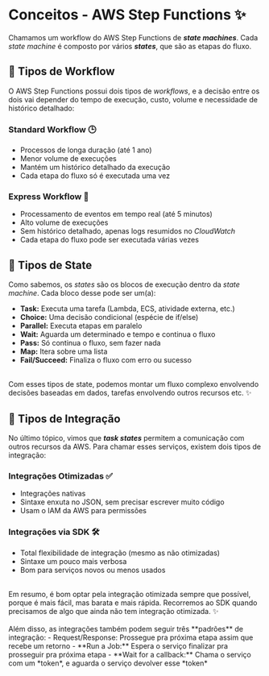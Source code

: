# Conceitos - AWS Step Functions ✨
Chamamos um workflow do AWS Step Functions de ***state machines***. Cada *state machine* é composto por vários ***states***, que são as etapas do fluxo.


## 🔀 Tipos de Workflow
O AWS Step Functions possui dois tipos de *workflows*, e a decisão entre os dois vai depender do tempo de execução, custo, volume e necessidade de histórico detalhado:
### Standard Workflow 🕒
- Processos de longa duração (até 1 ano)
- Menor volume de execuções
- Mantém um histórico detalhado da execução
- Cada etapa do fluxo só é executada uma vez
### Express Workflow 💨
- Processamento de eventos em tempo real (até 5 minutos)
- Alto volume de execuções
- Sem histórico detalhado, apenas logs resumidos no *CloudWatch*
- Cada etapa do fluxo pode ser executada várias vezes

## 📝 Tipos de State
Como sabemos, os *states* são os blocos de execução dentro da *state machine*. Cada bloco desse pode ser um(a):
- **Task:** Executa uma tarefa (Lambda, ECS, atividade externa, etc.)
- **Choice:** Uma decisão condicional (espécie de if/else)
- **Parallel:** Executa etapas em paralelo
- **Wait:** Aguarda um determinado e tempo e continua o fluxo
- **Pass:** Só continua o fluxo, sem fazer nada
- **Map:** Itera sobre uma lista
- **Fail/Succeed:** Finaliza o fluxo com erro ou sucesso
<br>
Com esses tipos de state, podemos montar um fluxo complexo envolvendo decisões baseadas em dados, tarefas envolvendo outros recursos etc. ✨

## 🔗 Tipos de Integração
No último tópico, vimos que ***task states*** permitem a comunicação com outros recursos da AWS. Para chamar esses serviços, existem dois tipos de integração:
### Integrações Otimizadas ✅
- Integrações nativas
- Sintaxe enxuta no JSON, sem precisar escrever muito código
- Usam o IAM da AWS para permissões
### Integrações via SDK 🛠️
- Total flexibilidade de integração (mesmo as não otimizadas)
- Sintaxe um pouco mais verbosa
- Bom para serviços novos ou menos usados
<br>
Em resumo, é bom optar pela integração otimizada sempre que possível, porque é mais fácil, mas barata e mais rápida. Recorremos ao SDK quando precisamos de algo que ainda não tem integração otimizada. ✨
<br><br>
Além disso, as integrações também podem seguir três **padrões** de integração:
- Request/Response: Prossegue pra próxima etapa assim que recebe um retorno 
- **Run a Job:** Espera o serviço finalizar pra prosseguir pra próxima etapa
- **Wait for a callback:** Chama o serviço com um *token*, e aguarda o serviço devolver esse *token*


